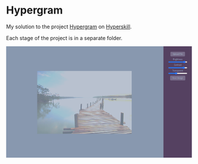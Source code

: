 # Hypergram

My solution to the project [Hypergram](https://hyperskill.org/projects/199?track=5) on [Hyperskill](https://hyperskill.org).

Each stage of the project is in a separate folder.

![Hypergram](./img/hypergram.png)
